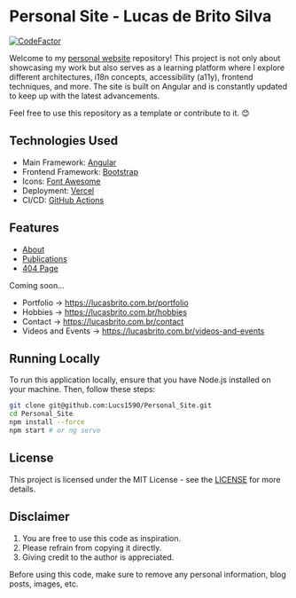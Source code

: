 # Personal Site - Lucas de Brito Silva

[![CodeFactor](https://www.codefactor.io/repository/github/lucs1590/personal_site/badge)](https://www.codefactor.io/repository/github/lucs1590/personal_site)

Welcome to my [personal website](https://lucasbrito.com.br/) repository! This project is not only about showcasing my work but also serves as a learning platform where I explore different architectures, i18n concepts, accessibility (a11y), frontend techniques, and more. The site is built on Angular and is constantly updated to keep up with the latest advancements.

Feel free to use this repository as a template or contribute to it. 😊

## Technologies Used

- Main Framework: [Angular](https://angular.io/)
- Frontend Framework: [Bootstrap](https://getbootstrap.com/)
- Icons: [Font Awesome](https://fontawesome.com/)
- Deployment: [Vercel](https://vercel.com/)
- CI/CD: [GitHub Actions](https://github.com/features/actions)

## Features

- [About](https://lucasbrito.com.br/)
- [Publications](https://lucasbrito.com.br/publications)
- [404 Page](https://lucasbrito.com.br/404)

Coming soon...

- Portfolio -> <https://lucasbrito.com.br/portfolio>
- Hobbies -> <https://lucasbrito.com.br/hobbies>
- Contact -> <https://lucasbrito.com.br/contact>
- Videos and Events -> <https://lucasbrito.com.br/videos-and-events>

## Running Locally

To run this application locally, ensure that you have Node.js installed on your machine. Then, follow these steps:

```bash
git clone git@github.com:Lucs1590/Personal_Site.git
cd Personal_Site
npm install --force
npm start # or ng serve
```

## License

This project is licensed under the MIT License - see the [LICENSE](https://github.com/Lucs1590/Personal_Site/blob/master/LICENCE) for more details.

## Disclaimer

1. You are free to use this code as inspiration.
2. Please refrain from copying it directly.
3. Giving credit to the author is appreciated.

Before using this code, make sure to remove any personal information, blog posts, images, etc.
